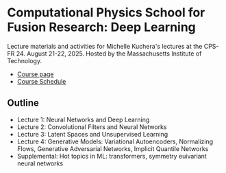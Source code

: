 # Computational Physics School for Fusion Research: Deep Learning



Lecture materials and activities for Michelle Kuchera's lectures at the CPS-FR 24. August 21-22, 2025. Hosted by the Massachusetts Institute of Technology.

- [Course page]([https://sites.google.com/psfc.mit.edu/cps-fr-2024/home](https://sites.google.com/psfc.mit.edu/cps-fr2025/home))
- [Course Schedule]([https://sites.google.com/psfc.mit.edu/cps-fr-2024/program?authuser=0](https://sites.google.com/psfc.mit.edu/cps-fr2025/program?authuser=0))

## Outline
- Lecture 1: Neural Networks and Deep Learning
- Lecture 2: Convolutional Filters and Neural Networks
- Lecture 3: Latent Spaces and Unsupervised Learning
- Lecture 4: Generative Models: Variational Autoencoders, Normalizing Flows, Generative Adversarial Networks, Implicit Quantile Networks
- Supplemental: Hot topics in ML: transformers, symmetry euivariant neural networks

